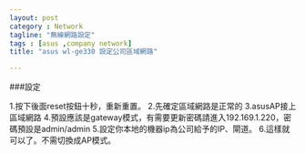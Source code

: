 ```yaml
---
layout: post
category : Network 
tagline: "無線網路設定"
tags : [asus ,company network]
title: "asus wl-ge330 設定公司區域網路"

---
```

###設定

1.按下後面reset按鈕十秒，重新重置。
2.先確定區域網路是正常的
3.asusAP接上區域網路
4.預設應該是gateway模式，有需要更新密碼請進入192.169.1.220，密碼預設是admin/admin
5.設定你本地的機器ip為公司給予的IP、閘道。
6.這樣就可以了。不需切換成AP模式。
